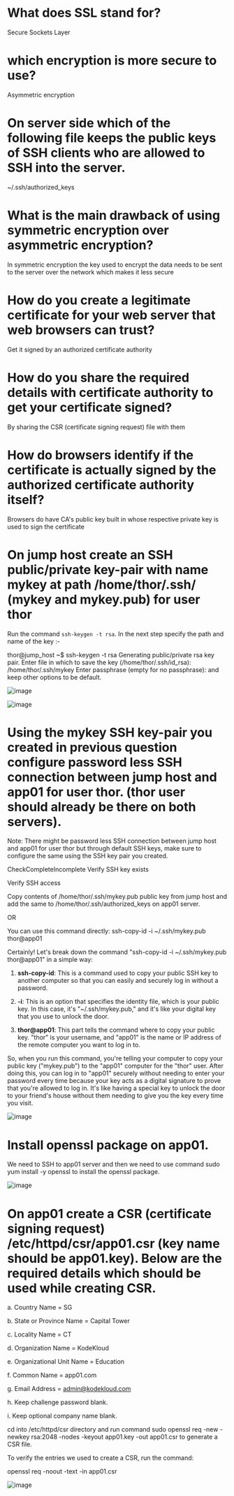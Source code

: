 # What does SSL stand for?

Secure Sockets Layer

# which encryption is more secure to use?

Asymmetric encryption

# On server side which of the following file keeps the public keys of SSH clients who are allowed to SSH into the server.

~/.ssh/authorized_keys

# What is the main drawback of using symmetric encryption over asymmetric encryption?

In symmetric encryption the key used to encrypt the data needs to be sent to the server over the network which makes it less secure

# How do you create a legitimate certificate for your web server that web browsers can trust?

Get it signed by an authorized certificate authority

# How do you share the required details with certificate authority to get your certificate signed?


By sharing the CSR (certificate signing request) file with them

# How do browsers identify if the certificate is actually signed by the authorized certificate authority itself?


Browsers do have CA's public key built in whose respective private key is used to sign the certificate

# On jump host create an SSH public/private key-pair with name mykey at path /home/thor/.ssh/ (mykey and mykey.pub) for user thor

Run the command `ssh-keygen -t rsa`. In the next step specify the path and name of the key :-

thor@jump_host ~$ ssh-keygen -t rsa
Generating public/private rsa key pair.
Enter file in which to save the key (/home/thor/.ssh/id_rsa): /home/thor/.ssh/mykey
Enter passphrase (empty for no passphrase): 
and keep other options to be default.

![image](https://github.com/Althaf-official/DevOps/assets/105126131/b7f3fc0a-4125-494d-b93b-9119f9532d63)


![image](https://github.com/Althaf-official/DevOps/assets/105126131/8fdcd2a8-346e-4402-9515-ce62d6cbd948)



# Using the mykey SSH key-pair you created in previous question configure password less SSH connection between jump host and app01 for user thor. (thor user should already be there on both servers).


Note: There might be password less SSH connection between jump host and app01 for user thor but through default SSH keys, make sure to configure the same using the SSH key pair you created.

CheckCompleteIncomplete
Verify SSH key exists

Verify SSH access




Copy contents of /home/thor/.ssh/mykey.pub public key from jump host and add the same to /home/thor/.ssh/authorized_keys on app01 server.

OR

You can use this command directly:
ssh-copy-id -i ~/.ssh/mykey.pub thor@app01

Certainly! Let's break down the command "ssh-copy-id -i ~/.ssh/mykey.pub thor@app01" in a simple way:

1. **ssh-copy-id**: This is a command used to copy your public SSH key to another computer so that you can easily and securely log in without a password.

2. **-i**: This is an option that specifies the identity file, which is your public key. In this case, it's "~/.ssh/mykey.pub," and it's like your digital key that you use to unlock the door.

3. **thor@app01**: This part tells the command where to copy your public key. "thor" is your username, and "app01" is the name or IP address of the remote computer you want to log in to.

So, when you run this command, you're telling your computer to copy your public key ("mykey.pub") to the "app01" computer for the "thor" user. After doing this, you can log in to "app01" securely without needing to enter your password every time because your key acts as a digital signature to prove that you're allowed to log in. It's like having a special key to unlock the door to your friend's house without them needing to give you the key every time you visit.



![image](https://github.com/Althaf-official/DevOps/assets/105126131/fd84945b-2af3-4e19-a025-819b09d1c3e5)



# Install openssl package on app01.

We need to SSH to app01 server and then we need to use command sudo yum install -y openssl to install the openssl package.

![image](https://github.com/Althaf-official/DevOps/assets/105126131/60a22516-3917-470f-bd6c-6f764b7d626a)

# On app01 create a CSR (certificate signing request) /etc/httpd/csr/app01.csr (key name should be app01.key). Below are the required details which should be used while creating CSR.


a. Country Name = SG

b. State or Province Name = Capital Tower

c. Locality Name = CT

d. Organization Name = KodeKloud

e. Organizational Unit Name = Education

f. Common Name = app01.com

g. Email Address = admin@kodekloud.com

h. Keep challenge password blank.

i. Keep optional company name blank.


cd into /etc/httpd/csr directory and run command sudo openssl req -new -newkey rsa:2048 -nodes -keyout app01.key -out app01.csr to generate a CSR file.

To verify the entries we used to create a CSR, run the command:

openssl req  -noout -text -in app01.csr


![image](https://github.com/Althaf-official/DevOps/assets/105126131/7878fa5c-7c3e-46b1-8a74-1d9e7bd005bf)












